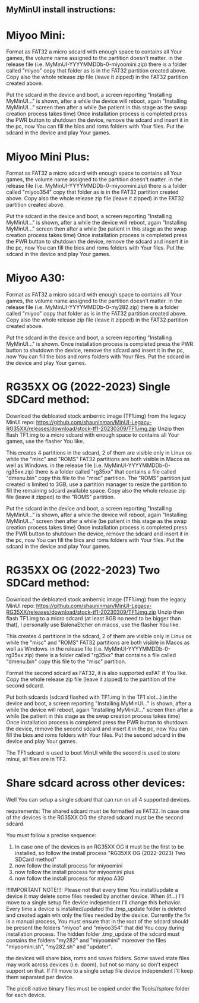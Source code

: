 ## MyMinUI install instructions:

# Miyoo Mini:

Format as FAT32 a micro sdcard with enough space to contains all Your games, the volume name assigned to the partition doesn't matter.
in the release file (i.e. MyMinUI-YYYYMMDDb-0-miyoomini.zip) there is a folder called "miyoo" copy that folder as is in the FAT32 partition created above.
Copy also the whole release zip file (leave it zipped) in the FAT32 partition created above.

Put the sdcard in the device and boot, a screen reporting "Installing MyMinUI..." is shown, after a while the device will reboot, again "Installing MyMinUI..." screen then after a while (be patient in this stage as the swap creation process takes time)
Once installation process is completed press the PWR button to shutdown the device, remove the sdcard and insert it in the pc, now You can fill the bios and roms folders with Your files. Put the sdcard in the device and play Your games. 


# Miyoo Mini Plus:

Format as FAT32 a micro sdcard with enough space to contains all Your games, the volume name assigned to the partition doesn't matter.
in the release file (i.e. MyMinUI-YYYYMMDDb-0-miyoomini.zip) there is a folder called "miyoo354" copy that folder as is in the FAT32 partition created above.
Copy also the whole release zip file (leave it zipped) in the FAT32 partition created above.

Put the sdcard in the device and boot, a screen reporting "Installing MyMinUI..." is shown, after a while the device will reboot, again "Installing MyMinUI..." screen then after a while (be patient in this stage as the swap creation process takes time)
Once installation process is completed press the PWR button to shutdown the device, remove the sdcard and insert it in the pc, now You can fill the bios and roms folders with Your files. Put the sdcard in the device and play Your games. 


# Miyoo A30:

Format as FAT32 a micro sdcard with enough space to contains all Your games, the volume name assigned to the partition doesn't matter.
in the release file (i.e. MyMinUI-YYYYMMDDb-0-my282.zip) there is a folder called "miyoo" copy that folder as is in the FAT32 partition created above.
Copy also the whole release zip file (leave it zipped) in the FAT32 partition created above.

Put the sdcard in the device and boot, a screen reporting "Installing MyMinUI..." is shown.
Once installation process is completed press the PWR button to shutdown the device, remove the sdcard and insert it in the pc, now You can fill the bios and roms folders with Your files. Put the sdcard in the device and play Your games. 


# RG35XX OG (2022-2023) Single SDCard method:

Download the debloated stock ambernic image (TF1.img) from the legacy MinUI repo: https://github.com/shauninman/MinUI-Legacy-RG35XX/releases/download/stock-tf1-20230309/TF1.img.zip
Unzip then flash TF1.img to a micro sdcard with enough space to contains all Your games, use the flasher You like. 

This creates 4 partitions in the sdcard, 2 of them are visible only in Linux os while the "misc" and "ROMS" FAT32 partitions are both visible in Macos as well as Windows.
in the release file (i.e. MyMinUI-YYYYMMDDb-0-rg35xx.zip) there is a folder called "rg35xx" that contains a file called "dmenu.bin" copy this file to the "misc" partition.
The "ROMS" partition just created is limited to 3GB, use a partition manager to resize the partition to fill the remaining sdcard available space. 
Copy also the whole release zip file (leave it zipped) to the "ROMS" partition.

Put the sdcard in the device and boot, a screen reporting "Installing MyMinUI..." is shown, after a while the device will reboot, again "Installing MyMinUI..." screen then after a while (be patient in this stage as the swap creation process takes time)
Once installation process is completed press the PWR button to shutdown the device, remove the sdcard and insert it in the pc, now You can fill the bios and roms folders with Your files. Put the sdcard in the device and play Your games. 


# RG35XX OG (2022-2023) Two SDCard method:

Download the debloated stock ambernic image (TF1.img) from the legacy MinUI repo: https://github.com/shauninman/MinUI-Legacy-RG35XX/releases/download/stock-tf1-20230309/TF1.img.zip
Unzip then flash TF1.img to a micro sdcard (at least 8GB no need to be bigger than that), I personally use BalenaEtcher on macos, use the flasher You like. 

This creates 4 partitions in the sdcard, 2 of them are visible only in Linux os while the "misc" and "ROMS" FAT32 partitions are both visible in Macos as well as Windows.
in the release file (i.e. MyMinUI-YYYYMMDDb-0-rg35xx.zip) there is a folder called "rg35xx" that contains a file called "dmenu.bin" copy this file to the "misc" partition.

Format the second sdcard as FAT32, it is also supported exFAT if You like.
Copy the whole release zip file (leave it zipped) to the partition of the second sdcard.

Put both sdcards (sdcard flashed with TF1.img in the TF1 slot...) in the device and boot, a screen reporting "Installing MyMinUI..." is shown, after a while the device will reboot, again "Installing MyMinUI..." screen then after a while (be patient in this stage as the swap creation process takes time)
Once installation process is completed press the PWR button to shutdown the device, remove the second sdcard and insert it in the pc, now You can fill the bios and roms folders with Your files. Put the second sdcard in the device and play Your games. 

The TF1 sdcard is used to boot MinUI while the second is used to store minui, all files are in TF2.

# Share sdcard across other devices:

Well You can setup a single sdcard that can run on all 4 supported devices.

requirements:
The shared sdcard must be formatted as FAT32.
In case one of the devices is the RG35XX OG the shared sdcard must be the second sdcard

You must follow a precise sequence:
1)  In case one of the devices is an RG35XX OG it must be the first to be installed, so follow the install process "RG35XX OG (2022-2023) Two SDCard method"
2)  now follow the install process for miyoomini
3)  now follow the install process for miyoomini plus
4)  now follow the install process for miyoo A30

!!!IMPORTANT NOTE!!!: Please not that every time You install/update a device it may delete some files needed by another device. 
When (if...) I'll move to a single setup file device independent I'll change this behavior.
Every time a device is installed/updated the .tmp_update folder is deleted and created again wih only the files needed by the device.
Currently the fix is a manual process, You must ensure that in the root of the sdcard should be present the folders "miyoo" and "miyoo354" that did You copy during installation process.
The hidden folder .tmp_update of the sdcard must contains the folders "my282" and "miyoomini" moreover the files "miyoomini.sh", "my282.sh" and "updater".

the devices will share bios, roms and saves folders.
Some saved state files may work across devices (i.e. doom), but not so many so don't expect support on that. If I'll move to a single setup file device independent I'll keep them separated per device.

The pico8 native binary files must be copied under the Tools/<devicename>/splore folder for each device. 
